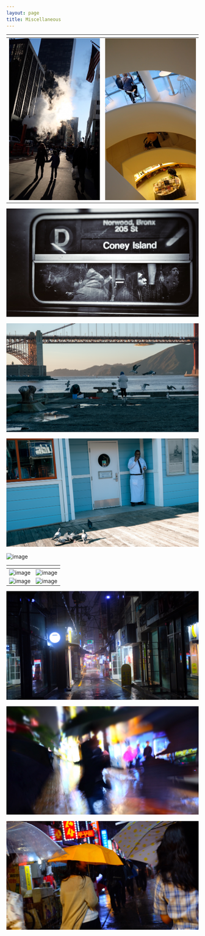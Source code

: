 ```yaml
---
layout: page
title: Miscellaneous
---
```




| <!-- -->    | <!-- -->    |
:-------------------------:|:-------------------------:
![image](/assets/photo/nyc-street.JPG)  |  ![image](/assets/photo/nyc-museum.JPG)

![image](/assets/photo/nyc-subway.jpg)

![image](/assets/photo/sf-sea.png)

![image](/assets/photo/sf-seagull.png)

![image](/assets/photo/sf-bench.png)

| <!-- -->    | <!-- -->    |
:-------------------------:|:-------------------------:
![image](/assets/photo/sf-bridge.png)  |  ![image](/assets/photo/sf-glass.png)
![image](/assets/photo/sf-glass2.png) | ![image](/assets/photo/sf-train.png)

![image](/assets/photo/busan-street.JPG)

![image](/assets/photo/busan-rain2.JPG)

![image](/assets/photo/busan-rain.JPG)
